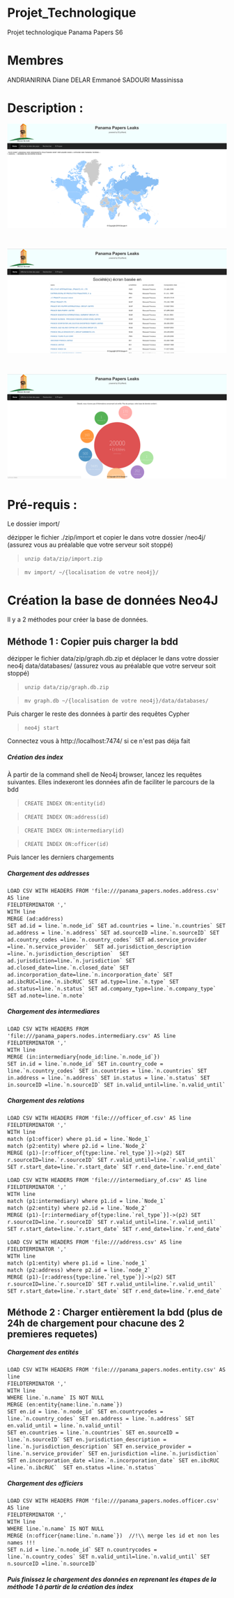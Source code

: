 # Projet_Technologique
Projet technologique Panama Papers S6

# Membres
ANDRIANIRINA Diane
DELAR Emmanoé
SADOURI Massinissa

# Description :

<p align="center">
	<img src="./images/vols.png" />
</p><br/>
<p align="center">
  <img src="./images/france.png" />
</p><br/>
<p align="center">
  <img src="./images/about.png" />
</p>

# Pré-requis :
Le dossier import/

dézipper le fichier ./zip/import et copier le dans votre dossier /neo4j/ (assurez vous au préalable que votre serveur soit stoppé)

> `unzip data/zip/import.zip`

> `mv import/ ~/{localisation de votre neo4j}/`

# Création la base de données Neo4J
Il y a 2 méthodes pour créer la base de données.

## Méthode 1 : Copier puis charger la bdd

dézipper le fichier data/zip/graph.db.zip et déplacer le dans votre dossier neo4j data/databases/ (assurez vous au préalable que votre serveur soit stoppé)

> `unzip data/zip/graph.db.zip`

> `mv graph.db ~/{localisation de votre neo4j}/data/databases/`

Puis charger le reste des données à partir des requêtes Cypher

> `neo4j start`

Connectez vous à http://localhost:7474/ si ce n'est pas déja fait

##### Création des index

À partir de la command shell de Neo4j browser, lancez les requêtes suivantes. Elles indexeront les données afin de faciliter le parcours de la bdd

> `CREATE INDEX ON:entity(id)`

> `CREATE INDEX ON:address(id)`

> `CREATE INDEX ON:intermediary(id)`

> `CREATE INDEX ON:officer(id)`

Puis lancer les derniers chargements

##### Chargement des addresses

```USING PERIODIC COMMIT 10000
LOAD CSV WITH HEADERS FROM 'file:///panama_papers.nodes.address.csv' AS line
FIELDTERMINATOR ','
WITH line
MERGE (ad:address)
SET ad.id = line.`n.node_id` SET ad.countries = line.`n.countries` SET ad.address = line.`n.address` SET ad.sourceID =line.`n.sourceID` SET ad.country_codes =line.`n.country_codes` SET ad.service_provider =line.`n.service_provider`  SET ad.jurisdiction_description =line.`n.jurisdiction_description`  SET ad.jurisdiction=line.`n.jurisdiction` SET ad.closed_date=line.`n.closed_date` SET ad.incorporation_date=line.`n.incorporation_date` SET ad.ibcRUC=line.`n.ibcRUC` SET ad.type=line.`n.type` SET ad.status=line.`n.status` SET ad.company_type=line.`n.company_type` SET ad.note=line.`n.note`
```

##### Chargement des intermediares

```USING PERIODIC COMMIT 10000
LOAD CSV WITH HEADERS FROM 'file:///panama_papers.nodes.intermediary.csv' AS line
FIELDTERMINATOR ','
WITH line
MERGE (in:intermediary{node_id:line.`n.node_id`})
SET in.id = line.`n.node_id` SET in.country_code = line.`n.country_codes` SET in.countries = line.`n.countries` SET in.address = line.`n.address` SET in.status = line.`n.status` SET in.sourceID =line.`n.sourceID` SET in.valid_until=line.`n.valid_until`
```

##### Chargement des relations

```
LOAD CSV WITH HEADERS FROM 'file:///officer_of.csv' AS line
FIELDTERMINATOR ','
WITH line        
match (p1:officer) where p1.id = line.`Node_1`
match (p2:entity) where p2.id = line.`Node_2`
MERGE (p1)-[r:officer_of{type:line.`rel_type`}]->(p2) SET r.sourceID=line.`r.sourceID` SET r.valid_until=line.`r.valid_until` SET r.start_date=line.`r.start_date` SET r.end_date=line.`r.end_date`
```

```
LOAD CSV WITH HEADERS FROM 'file:///intermediary_of.csv' AS line
FIELDTERMINATOR ','
WITH line        
match (p1:intermediary) where p1.id = line.`Node_1`
match (p2:entity) where p2.id = line.`Node_2`
MERGE (p1)-[r:intermediary_of{type:line.`rel_type`}]->(p2) SET r.sourceID=line.`r.sourceID` SET r.valid_until=line.`r.valid_until` SET r.start_date=line.`r.start_date` SET r.end_date=line.`r.end_date`
```

```
LOAD CSV WITH HEADERS FROM 'file:///address.csv' AS line
FIELDTERMINATOR ','
WITH line        
match (p1:entity) where p1.id = line.`node_1`
match (p2:address) where p2.id = line.`node_2`
MERGE (p1)-[r:address{type:line.`rel_type`}]->(p2) SET r.sourceID=line.`r.sourceID` SET r.valid_until=line.`r.valid_until` SET r.start_date=line.`r.start_date` SET r.end_date=line.`r.end_date`
```

## Méthode 2 : Charger entièrement la bdd (plus de 24h de chargement pour chacune des 2 premieres requetes)

##### Chargement des entités

```USING PERIODIC COMMIT 10000
LOAD CSV WITH HEADERS FROM 'file:///panama_papers.nodes.entity.csv' AS line
FIELDTERMINATOR ','
WITH line
WHERE line.`n.name` IS NOT NULL
MERGE (en:entity{name:line.`n.name`})
SET en.id = line.`n.node_id` SET en.countrycodes = line.`n.country_codes` SET en.address = line.`n.address` SET en.valid_until = line.`n.valid_until`
SET en.countries = line.`n.countries` SET en.sourceID = line.`n.sourceID` SET en.jurisdiction_description = line.`n.jurisdiction_description` SET en.service_provider = line.`n.service_provider` SET en.jurisdiction =line.`n.jurisdiction`  SET en.incorporation_date =line.`n.incorporation_date` SET en.ibcRUC =line.`n.ibcRUC`  SET en.status =line.`n.status`
```

##### Chargement des officiers

```USING PERIODIC COMMIT 10000
LOAD CSV WITH HEADERS FROM 'file:///panama_papers.nodes.officer.csv' AS line
FIELDTERMINATOR ','
WITH line
WHERE line.`n.name` IS NOT NULL
MERGE (n:officer{name:line.`n.name`})  //!\\ merge les id et non les names !!!
SET n.id = line.`n.node_id` SET n.countrycodes = line.`n.country_codes` SET n.valid_until=line.`n.valid_until` SET n.sourceID =line.`n.sourceID`
```

##### Puis finissez le chargement des données en reprenant les étapes de la méthode 1 à partir de la création des index
